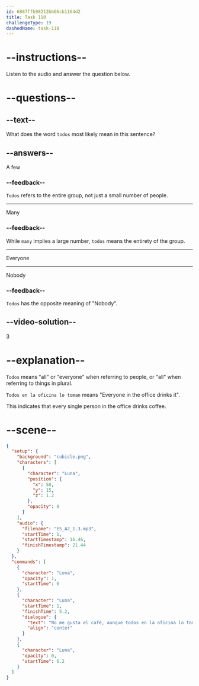 ```yaml
---
id: 6887ffb98212bb66cb1164d2
title: Task 110
challengeType: 19
dashedName: task-110
---
```


<!-- Luna: No me gusta el café, aunque todos en la oficina lo toman. -->

# --instructions--

Listen to the audio and answer the question below.

# --questions--

## --text--

What does the word `todos` most likely mean in this sentence?

## --answers--

A few

### --feedback--

`Todos` refers to the entire group, not just a small number of people.

---

Many

### --feedback--

While `many` implies a large number, `todos` means the entirety of the group.

---

Everyone

---

Nobody

### --feedback--

`Todos` has the opposite meaning of "Nobody".

## --video-solution--

3

# --explanation--

`Todos` means "all" or "everyone" when referring to people, or "all" when referring to things in plural. 

`Todos en la oficina lo toman` means "Everyone in the office drinks it". 

This indicates that every single person in the office drinks coffee.

# --scene--

```json
{
  "setup": {
    "background": "cubicle.png",
    "characters": [
      {
        "character": "Luna",
        "position": {
          "x": 50,
          "y": 15,
          "z": 1.2
        },
        "opacity": 0
      }
    ],
    "audio": {
      "filename": "ES_A2_1.3.mp3",
      "startTime": 1,
      "startTimestamp": 16.46,
      "finishTimestamp": 21.44
    }
  },
  "commands": [
    {
      "character": "Luna",
      "opacity": 1,
      "startTime": 0
    },
    {
      "character": "Luna",
      "startTime": 1,
      "finishTime": 5.2,
      "dialogue": {
        "text": "No me gusta el café, aunque todos en la oficina lo toman.",
        "align": "center"
      }
    },
    {
      "character": "Luna",
      "opacity": 0,
      "startTime": 6.2
    }
  ]
}
```
